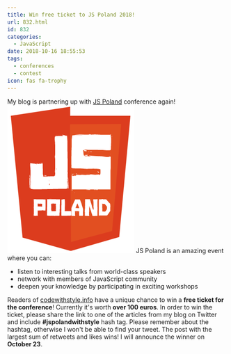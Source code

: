 ```yaml
---
title: Win free ticket to JS Poland 2018!
url: 832.html
id: 832
categories:
  - JavaScript
date: 2018-10-16 18:55:53
tags:
  - conferences
  - contest
icon: fas fa-trophy
---
```


My blog is partnering up with [JS Poland](https://js-poland.pl/) conference again! ![](/images/2018/10/js-poland-logo-top.png) JS Poland is an amazing event where you can:

*   listen to interesting talks from world-class speakers
*   network with members of JavaScript community
*   deepen your knowledge by participating in exciting workshops

Readers of [codewithstyle.info](http://codewithstyle.info) have a unique chance to win a **free ticket for the conference**! Currently it's worth **over 100 euros**. In order to win the ticket, please share the link to one of the articles from my blog on Twitter and include **#jspolandwithstyle** hash tag. Please remember about the hashtag, otherwise I won't be able to find your tweet. The post with the largest sum of retweets and likes wins! I will announce the winner on **October 23**.